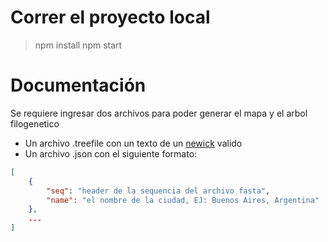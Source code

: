 # Correr el proyecto local

> npm install
> npm start

# Documentación

Se requiere ingresar dos archivos para poder generar el mapa y el arbol filogenetico
* Un archivo .treefile con un texto de un [newick](https://es.wikipedia.org/wiki/Formato_Newick) valido
* Un archivo .json con el siguiente formato:
```json
[
    {
        "seq": "header de la sequencia del archivo fasta",
        "name": "el nombre de la ciudad, EJ: Buenos Aires, Argentina"
    },
    ...
]
```
